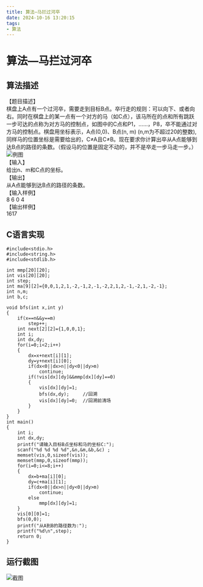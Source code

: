 ```yaml
---
title: 算法—马拦过河卒
date: 2024-10-16 13:20:15
tags:
- 算法
---
```

# 算法—马拦过河卒

## 算法描述

【题目描述】  
棋盘上A点有一个过河卒，需要走到目标B点。卒行走的规则：可以向下、或者向右。同时在棋盘上的某一点有一个对方的马（如C点），该马所在的点和所有跳跃一步可达的点称为对方马的控制点，如图中的C点和P1，……，P8，卒不能通过对方马的控制点。棋盘用坐标表示，A点\(0,0\)、B点\(n, m\) \(n,m为不超过20的整数\),同样马的位置坐标是需要给出的，C≠A且C≠B。现在要求你计算出卒从A点能够到达B点的路径的条数。（假设马的位置是固定不动的，并不是卒走一步马走一步。）  
![例图](https://cdn.jsdelivr.net/gh/GEM-Jay/images/malanguoheju.gif)  
【输入】  
给出n、m和C点的坐标。  
【输出】  
从A点能够到达B点的路径的条数。  
【输入样例】  
8 6 0 4  
【输出样例】  
1617

## C语言实现

```代码
#include<stdio.h>
#include<string.h>
#include<stdlib.h>
 
int mmp[20][20];
int vis[20][20];
int step;
int ma[9][2]={0,0,1,2,1,-2,-1,2,-1,-2,2,1,2,-1,-2,1,-2,-1};
int n,m;
int b,c;
 
void bfs(int x,int y)
{
    if(x==n&&y==m)
        step++;
    int next[2][2]={1,0,0,1};
    int i;
    int dx,dy;
    for(i=0;i<2;i++)
    {
        dx=x+next[i][1];
        dy=y+next[i][0];
        if(dx<0||dx>n||dy<0||dy>m)
            continue;
        if(!vis[dx][dy]&&mmp[dx][dy]==0)
        {
            vis[dx][dy]=1;
            bfs(dx,dy);		//回溯
            vis[dx][dy]=0;	//回溯前清场
        }
    }
}
int main()
{
    int i;
    int dx,dy;
	printf("请输入目标B点坐标和马的坐标C:");
    scanf("%d %d %d %d",&n,&m,&b,&c) ;
    memset(vis,0,sizeof(vis));
    memset(mmp,0,sizeof(mmp));
    for(i=0;i<=8;i++)
    {
        dx=b+ma[i][0];
        dy=c+ma[i][1];
        if(dx<0||dx>n||dy<0||dy>m)
            continue;
        else
            mmp[dx][dy]=1;
    }
    vis[0][0]=1;
    bfs(0,0);
	printf("从A到B的路径数为:");
    printf("%d\n",step);
    return 0;
}
```

## 运行截图

![截图](https://cdn.jsdelivr.net/gh/GEM-Jay/images/%E5%AE%9E%E9%AA%8C%E4%B8%83%E6%88%AA%E5%9B%BE.jpg)